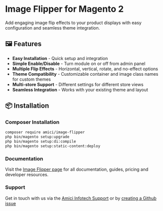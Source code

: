 # Image Flipper for Magento 2

Add engaging image flip effects to your product displays with easy configuration and seamless theme integration.

## 🖼️ Features

- **Easy Installation** - Quick setup and integration
- **Simple Enable/Disable** - Turn module on or off from admin panel
- **Multiple Flip Effects** - Horizontal, vertical, rotate, and no-effect options
- **Theme Compatibility** - Customizable container and image class names for custom themes
- **Multi-store Support** - Different settings for different store views
- **Seamless Integration** - Works with your existing theme and layout

## 📦 Installation

### Composer Installation
```bash
composer require amici/image-flipper
php bin/magento setup:upgrade
php bin/magento setup:di:compile
php bin/magento setup:static-content:deploy
```

### Documentation
Visit the [Image Flipper page](https://github.com/amici-infotech/image-flipper) for all documentation, guides, pricing and developer resources.

### Support
Get in touch with us via the [Amici Infotech Support](https://amiciinfotech.com/contact) or by [creating a Github issue](https://github.com/amici-infotech/image-flipper/issues)
